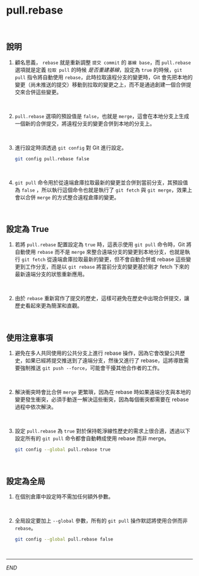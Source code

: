 # pull.rebase

<br>

## 說明

1. 顧名思義， `rebase` 就是重新調整 `提交 commit` 的 `基線 base`，而 `pull.rebase` 選項就是定義 `拉取 pull` 的時候 _是否重建基線_，設定為 `true` 的時候，`git pull` 指令將自動使用 `rebase`，此時拉取遠程分支的變更時，Git 會先把本地的變更（尚未推送的提交）移動到拉取的變更之上，而不是通過創建一個合併提交來合併這些變更。

<br>

2. `pull.rebase` 選項的預設值是 `false`，也就是 `merge`，這會在本地分支上生成一個新的合併提交，將遠程分支的變更合併到本地的分支上。

<br>

3. 進行設定時須透過 `git config` 對 Git 進行設定。

    ```bash
    git config pull.rebase false
    ```

<br>

4. `git pull` 命令用於從遠端倉庫拉取最新的變更並合併到當前分支，其預設值為 `false` ，所以執行這個命令也就是執行了 `git fetch` 與 `git merge`，效果上會以合併 `merge` 的方式整合遠程倉庫的變更。

<br>

## 設定為 True

1. 若將 `pull.rebase` 配置設定為 `true` 時，這表示使用 `git pull` 命令時，Git 將自動使用 `rebase` 而不是 `merge` 來整合遠端分支的變更到本地分支，也就是執行 `git fetch` 從遠端倉庫拉取最新的變更，但不會自動合併或 rebase 這些變更到工作分支，而是以 `git rebase` 將當前分支的變更基於剛才 fetch 下來的最新遠端分支的狀態重新應用。

<br>

2. 由於 `rebase` 重新寫作了提交的歷史，這樣可避免在歷史中出現合併提交，讓歷史看起來更為簡潔和直觀。

<br>

## 使用注意事項

1. 避免在多人共同使用的公共分支上進行 rebase 操作，因為它會改變公共歷史，如果已經將提交推送到了遠端分支，然後又進行了 rebase，這將導致需要強制推送 `git push --force`，可能會干擾其他合作者的工作。

<br>

2. 解決衝突時會比合併 `merge` 更繁瑣，因為在 rebase 時如果遠端分支與本地的變更發生衝突，必須手動逐一解決這些衝突，因為每個衝突都需要在 rebase 過程中依次解決。

<br>

3. 設定 `pull.rebase` 為 `true` 對於保持乾淨線性歷史的需求上很合適，透過以下設定所有的 `git pull` 命令都會自動轉成使用 rebase 而非 merge。

    ```bash
    git config --global pull.rebase true
    ```

<br>

## 設定為全局 

1. 在個別倉庫中設定時不需加任何額外參數。

<br>

2. 全局設定要加上 `--global` 參數，所有的 `git pull` 操作默認將使用合併而非 `rebase`。

    ```bash
    git config --global pull.rebase false
    ```

<br>

___

_END_